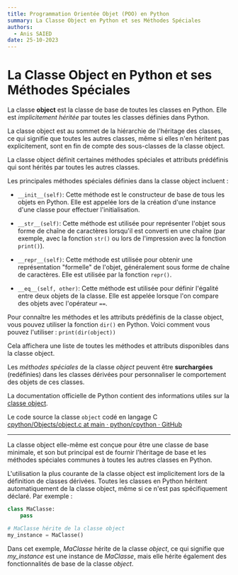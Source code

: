 ```yaml
---
title: Programmation Orientée Objet (POO) en Python
summary: La Classe Object en Python et ses Méthodes Spéciales
authors:
  - Anis SAIED
date: 25-10-2023
---
```


# La Classe Object en Python et ses Méthodes Spéciales

La classe **object** est la classe de base de toutes les classes en Python. Elle est *implicitement héritée* par toutes les classes définies dans Python. 

La classe object est au sommet de la hiérarchie de l'héritage des classes, ce qui signifie que toutes les autres classes, même si elles n'en héritent pas explicitement, sont en fin de compte des sous-classes de la classe object. 

La classe object définit certaines méthodes spéciales et attributs prédéfinis qui sont hérités par toutes les autres classes.

Les principales méthodes spéciales définies dans la classe object incluent :

- `__init__(self)`: Cette méthode est le constructeur de base de tous les objets en Python. Elle est appelée lors de la création d'une instance d'une classe pour effectuer l'initialisation.

- `__str__(self)`: Cette méthode est utilisée pour représenter l'objet sous forme de chaîne de caractères lorsqu'il est converti en une chaîne (par exemple, avec la fonction `str()` ou lors de l'impression avec la fonction `print()`).

- `__repr__(self)`: Cette méthode est utilisée pour obtenir une représentation "formelle" de l'objet, généralement sous forme de chaîne de caractères. Elle est utilisée par la fonction `repr()`.

- `__eq__(self, other)`: Cette méthode est utilisée pour définir l'égalité entre deux objets de la classe. Elle est appelée lorsque l'on compare des objets avec l'opérateur `==`.


Pour connaître les méthodes et les attributs prédéfinis de la classe object, vous pouvez utiliser la fonction `dir()` en Python. Voici comment vous pouvez l'utiliser : `print(dir(object))`

Cela affichera une liste de toutes les méthodes et attributs disponibles dans la classe object. 

Les *méthodes spéciales* de la classe *object* peuvent être **surchargées** (redéfinies) dans les classes dérivées pour personnaliser le comportement des objets de ces classes.

La documentation officielle de Python contient des informations utiles sur la [classe object](https://docs.python.org/3/library/functions.html?highlight=object#object).

Le code source la classe `object` codé en langage C [cpython/Objects/object.c at main · python/cpython · GitHub](https://github.com/python/cpython/blob/main/Objects/object.c)


<hr>
La classe object elle-même est conçue pour être une classe de base minimale, et son but principal est de fournir l'héritage de base et les méthodes spéciales communes à toutes les autres classes en Python.

L'utilisation la plus courante de la classe object est implicitement lors de la définition de classes dérivées. Toutes les classes en Python héritent automatiquement de la classe object, même si ce n'est pas spécifiquement déclaré. Par exemple :

```python
class MaClasse:
    pass

# MaClasse hérite de la classe object
my_instance = MaClasse()
```
Dans cet exemple, *MaClasse* hérite de la classe *object*, ce qui signifie que *my_instance* est une instance de *MaClasse*, mais elle hérite également des fonctionnalités de base de la classe *object*.